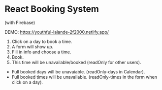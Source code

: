 # React Booking System
(with Firebase)



DEMO: https://youthful-lalande-2f2000.netlify.app/


1. Click on a day to book a time. 
2. A form will show up. 
3. Fill in info and choose a time. 
4. Book. 
5. This time will be unavailable/booked (readOnly for other users). 



- Full booked days will be unavaiable. (readOnly-days in Calendar). 
- Full booked times will be unavailable. (readOnly-times in the form when click on a day).

